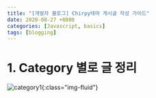 ```yaml
---
title: "[개발자 블로그] Chirpy테마 게시글 작성 가이드"
date: 2020-08-27 +0800
categories: [Javascript, basics]
tags: [blogging]
---
```


# 1. Category 별로 글 정리

![category1](https://yeonghunko.github.io/assets/img/super_mini/category1.png){:class="img-fluid"}

```javascript

```

```javascript

```

```html

```

```css

```
